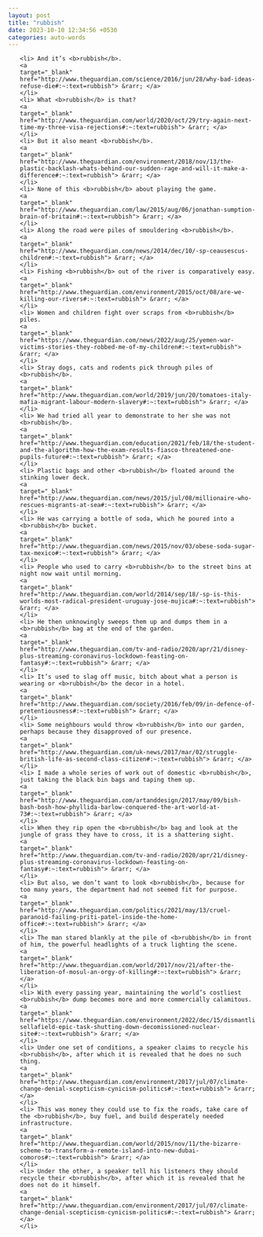 ```yaml
---
layout: post
title: "rubbish"
date: 2023-10-10 12:34:56 +0530
categories: auto-words
---
```

<ol>

    <li> And it’s <b>rubbish</b>.
    <a 
    target="_blank" 
    href="http://www.theguardian.com/science/2016/jun/28/why-bad-ideas-refuse-die#:~:text=rubbish"> &rarr; </a>
    </li>
    <li> What <b>rubbish</b> is that?
    <a 
    target="_blank" 
    href="http://www.theguardian.com/world/2020/oct/29/try-again-next-time-my-three-visa-rejections#:~:text=rubbish"> &rarr; </a>
    </li>
    <li> But it also meant <b>rubbish</b>.
    <a 
    target="_blank" 
    href="http://www.theguardian.com/environment/2018/nov/13/the-plastic-backlash-whats-behind-our-sudden-rage-and-will-it-make-a-difference#:~:text=rubbish"> &rarr; </a>
    </li>
    <li> None of this <b>rubbish</b> about playing the game.
    <a 
    target="_blank" 
    href="http://www.theguardian.com/law/2015/aug/06/jonathan-sumption-brain-of-britain#:~:text=rubbish"> &rarr; </a>
    </li>
    <li> Along the road were piles of smouldering <b>rubbish</b>.
    <a 
    target="_blank" 
    href="http://www.theguardian.com/news/2014/dec/10/-sp-ceausescus-children#:~:text=rubbish"> &rarr; </a>
    </li>
    <li> Fishing <b>rubbish</b> out of the river is comparatively easy.
    <a 
    target="_blank" 
    href="http://www.theguardian.com/environment/2015/oct/08/are-we-killing-our-rivers#:~:text=rubbish"> &rarr; </a>
    </li>
    <li> Women and children fight over scraps from <b>rubbish</b> piles.
    <a 
    target="_blank" 
    href="https://www.theguardian.com/news/2022/aug/25/yemen-war-victims-stories-they-robbed-me-of-my-children#:~:text=rubbish"> &rarr; </a>
    </li>
    <li> Stray dogs, cats and rodents pick through piles of <b>rubbish</b>.
    <a 
    target="_blank" 
    href="http://www.theguardian.com/world/2019/jun/20/tomatoes-italy-mafia-migrant-labour-modern-slavery#:~:text=rubbish"> &rarr; </a>
    </li>
    <li> We had tried all year to demonstrate to her she was not <b>rubbish</b>.
    <a 
    target="_blank" 
    href="http://www.theguardian.com/education/2021/feb/18/the-student-and-the-algorithm-how-the-exam-results-fiasco-threatened-one-pupils-future#:~:text=rubbish"> &rarr; </a>
    </li>
    <li> Plastic bags and other <b>rubbish</b> floated around the stinking lower deck.
    <a 
    target="_blank" 
    href="http://www.theguardian.com/news/2015/jul/08/millionaire-who-rescues-migrants-at-sea#:~:text=rubbish"> &rarr; </a>
    </li>
    <li> He was carrying a bottle of soda, which he poured into a <b>rubbish</b> bucket.
    <a 
    target="_blank" 
    href="http://www.theguardian.com/news/2015/nov/03/obese-soda-sugar-tax-mexico#:~:text=rubbish"> &rarr; </a>
    </li>
    <li> People who used to carry <b>rubbish</b> to the street bins at night now wait until morning.
    <a 
    target="_blank" 
    href="http://www.theguardian.com/world/2014/sep/18/-sp-is-this-worlds-most-radical-president-uruguay-jose-mujica#:~:text=rubbish"> &rarr; </a>
    </li>
    <li> He then unknowingly sweeps them up and dumps them in a <b>rubbish</b> bag at the end of the garden.
    <a 
    target="_blank" 
    href="http://www.theguardian.com/tv-and-radio/2020/apr/21/disney-plus-streaming-coronavirus-lockdown-feasting-on-fantasy#:~:text=rubbish"> &rarr; </a>
    </li>
    <li> It’s used to slag off music, bitch about what a person is wearing or <b>rubbish</b> the decor in a hotel.
    <a 
    target="_blank" 
    href="http://www.theguardian.com/society/2016/feb/09/in-defence-of-pretentiousness#:~:text=rubbish"> &rarr; </a>
    </li>
    <li> Some neighbours would throw <b>rubbish</b> into our garden, perhaps because they disapproved of our presence.
    <a 
    target="_blank" 
    href="http://www.theguardian.com/uk-news/2017/mar/02/struggle-british-life-as-second-class-citizen#:~:text=rubbish"> &rarr; </a>
    </li>
    <li> I made a whole series of work out of domestic <b>rubbish</b>, just taking the black bin bags and taping them up.
    <a 
    target="_blank" 
    href="http://www.theguardian.com/artanddesign/2017/may/09/bish-bash-bosh-how-phyllida-barlow-conquered-the-art-world-at-73#:~:text=rubbish"> &rarr; </a>
    </li>
    <li> When they rip open the <b>rubbish</b> bag and look at the jungle of grass they have to cross, it is a shattering sight.
    <a 
    target="_blank" 
    href="http://www.theguardian.com/tv-and-radio/2020/apr/21/disney-plus-streaming-coronavirus-lockdown-feasting-on-fantasy#:~:text=rubbish"> &rarr; </a>
    </li>
    <li> But also, we don’t want to look <b>rubbish</b>, because for too many years, the department had not seemed fit for purpose.
    <a 
    target="_blank" 
    href="http://www.theguardian.com/politics/2021/may/13/cruel-paranoid-failing-priti-patel-inside-the-home-office#:~:text=rubbish"> &rarr; </a>
    </li>
    <li> The man stared blankly at the pile of <b>rubbish</b> in front of him, the powerful headlights of a truck lighting the scene.
    <a 
    target="_blank" 
    href="http://www.theguardian.com/world/2017/nov/21/after-the-liberation-of-mosul-an-orgy-of-killing#:~:text=rubbish"> &rarr; </a>
    </li>
    <li> With every passing year, maintaining the world’s costliest <b>rubbish</b> dump becomes more and more commercially calamitous.
    <a 
    target="_blank" 
    href="https://www.theguardian.com/environment/2022/dec/15/dismantling-sellafield-epic-task-shutting-down-decomissioned-nuclear-site#:~:text=rubbish"> &rarr; </a>
    </li>
    <li> Under one set of conditions, a speaker claims to recycle his <b>rubbish</b>, after which it is revealed that he does no such thing.
    <a 
    target="_blank" 
    href="http://www.theguardian.com/environment/2017/jul/07/climate-change-denial-scepticism-cynicism-politics#:~:text=rubbish"> &rarr; </a>
    </li>
    <li> This was money they could use to fix the roads, take care of the <b>rubbish</b>, buy fuel, and build desperately needed infrastructure.
    <a 
    target="_blank" 
    href="http://www.theguardian.com/world/2015/nov/11/the-bizarre-scheme-to-transform-a-remote-island-into-new-dubai-comoros#:~:text=rubbish"> &rarr; </a>
    </li>
    <li> Under the other, a speaker tell his listeners they should recycle their <b>rubbish</b>, after which it is revealed that he does not do it himself.
    <a 
    target="_blank" 
    href="http://www.theguardian.com/environment/2017/jul/07/climate-change-denial-scepticism-cynicism-politics#:~:text=rubbish"> &rarr; </a>
    </li>